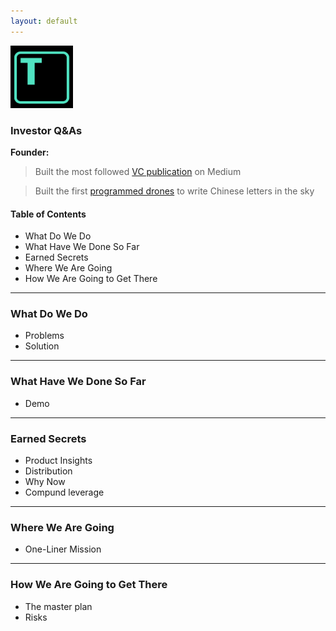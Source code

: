 ```yaml
---
layout: default
---
```


<img src="images/tars.png" alt="sample image" width="100" height="100">


### Investor Q&As

**Founder:**

> Built the most followed [VC publication](https://medium.com/7ventures) on Medium

> Built the first [programmed drones](https://vimeo.com/111901733) to write Chinese letters in the sky

#### Table of Contents

- What Do We Do
- What Have We Done So Far
- Earned Secrets
- Where We Are Going
- How We Are Going to Get There

---

### What Do We Do

- Problems
- Solution 

---

### What Have We Done So Far

- Demo 

---

### Earned Secrets

- Product Insights
- Distribution
- Why Now
- Compund leverage

---

### Where We Are Going

- One-Liner Mission

---

### How We Are Going to Get There

- The master plan 
- Risks 
